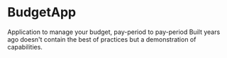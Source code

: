 # BudgetApp
 Application to manage your budget, pay-period to pay-period
 Built years ago doesn't contain the best of practices but a demonstration of capabilities.